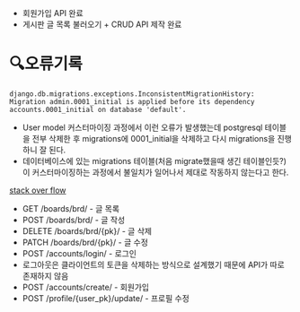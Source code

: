* 회원가입 API 완료
* 게시판 글 목록 불러오기 + CRUD API 제작 완료


# 🔍오류기록
```
django.db.migrations.exceptions.InconsistentMigrationHistory: Migration admin.0001_initial is applied before its dependency accounts.0001_initial on database 'default'.
```
* User model 커스터마이징 과정에서 이런 오류가 발생했는데 postgresql 테이블을 전부 삭제한 후 migrations에 0001_initial을 삭제하고 다시 migrations을 진행하니 잘 된다.
* 데이터베이스에 있는 migrations 테이블(처음 migrate했을때 생긴 테이블인듯?)이 커스터마이징하는 과정에서 불일치가 일어나서 제대로 작동하지 않는다고 한다.

[stack over flow](https://stackoverflow.com/questions/44651760/django-db-migrations-exceptions-inconsistentmigrationhistory)


* GET /boards/brd/ - 글 목록
* POST /boards/brd/ - 글 작성
* DELETE /boards/brd/{pk}/ - 글 삭제
* PATCH /boards/brd/{pk}/ - 글 수정
* POST /accounts/login/ - 로그인
* 로그아웃은 클라이언트의 토큰을 삭제하는 방식으로 설계했기 때문에 API가 따로 존재하지 않음
* POST /accounts/create/ - 회원가입
* POST /profile/{user_pk}/update/ - 프로필 수정
